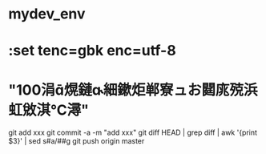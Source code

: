 # mydev_env
# :set tenc=gbk enc=utf-8
# "100涓熀鏈細鏉炬郸寮ュお閮庣殑浜虹敓淇℃潯"


git add xxx
git commit -a  -m "add xxx"
git diff HEAD | grep diff | awk '{print $3}' | sed s#a/##g
git push origin master
